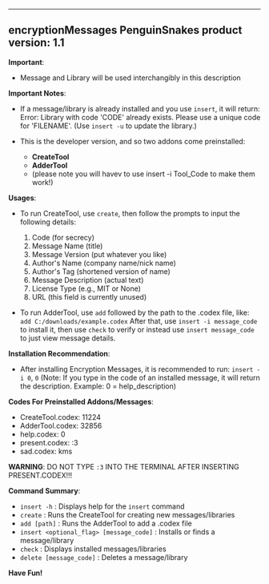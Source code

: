 ----------------
encryptionMessages
PenguinSnakes product
version: 1.1
----------------

**Important**:
- Message and Library will be used interchangibly in this description

**Important Notes**:
- If a message/library is already installed and you use `insert`, it will return:
  Error: Library with code 'CODE' already exists. Please use a unique code for 'FILENAME'.
  (Use `insert -u` to update the library.)

- This is the developer version, and so two addons come preinstalled:
  - **CreateTool**
  - **AdderTool**
  - (please note you will havev to use insert -i Tool_Code to make them work!)

**Usages**:
- To run CreateTool, use `create`, then follow the prompts to input the following details:
  1. Code (for secrecy)
  2. Message Name (title)
  3. Message Version (put whatever you like)
  4. Author's Name (company name/nick name)
  5. Author's Tag (shortened version of name)
  6. Message Description (actual text)
  7. License Type (e.g., MIT or None)
  8. URL (this field is currently unused)

- To run AdderTool, use `add` followed by the path to the .codex file, like:
  `add C:/downloads/example.codex`
  After that, use `insert -i message_code` to install it, then use `check` to verify or instead use `insert message_code` to just view message details.

**Installation Recommendation**:
- After installing Encryption Messages, it is recommended to run:
  `insert -i 0`,
  `0`
  (Note: If you type in the code of an installed message, it will return the description. Example: 0 = help_description)

**Codes For Preinstalled Addons/Messages**:
- CreateTool.codex: 11224
- AdderTool.codex: 32856
- help.codex: 0
- present.codex: :3
- sad.codex: kms

**WARNING**:
DO NOT TYPE `:3` INTO THE TERMINAL AFTER INSERTING PRESENT.CODEX!!!

**Command Summary**:
- `insert -h` : Displays help for the `insert` command
- `create` : Runs the CreateTool for creating new messages/libraries
- `add [path]` : Runs the AdderTool to add a .codex file
- `insert <optional_flag> [message_code]` : Installs or finds a message/library
- `check` : Displays installed messages/libraries
- `delete [message_code]` : Deletes a message/library

**Have Fun!**
